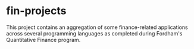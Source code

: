 # fin-projects

This project contains an aggregation of some finance-related applications across several programming languages as completed during Fordham's Quantitative Finance program.
